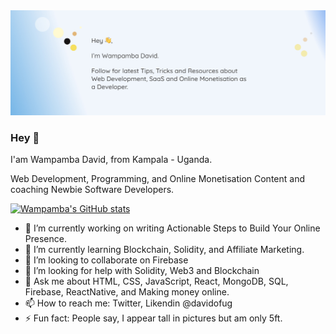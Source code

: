 <img src="https://github.com/davidofug/davidofug/blob/main/Facebook.jpg" alt="Profile Cover" />

### Hey 👋
I'am Wampamba David, from Kampala - Uganda.

Web Development, Programming, and Online Monetisation Content and coaching Newbie Software Developers.

[![Wampamba's GitHub stats](https://github-readme-stats.vercel.app/api?username=davidofug?count_private=true)](https://github.com/davidofug/github-readme-stats)

- 🔭 I’m currently working on writing Actionable Steps to Build Your Online Presence.
- 🌱 I’m currently learning Blockchain, Solidity, and Affiliate Marketing.
- 👯 I’m looking to collaborate on Firebase
- 🤔 I’m looking for help with Solidity, Web3 and Blockchain
- 💬 Ask me about HTML, CSS, JavaScript, React, MongoDB, SQL, Firebase, ReactNative, and Making money online.
- 📫 How to reach me: Twitter, Likendin @davidofug
- ⚡ Fun fact: People say, I appear tall in pictures but am only 5ft.
